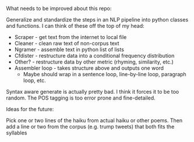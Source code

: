 What needs to be improved about this repo:

Generalize and standardize the steps in an NLP pipeline into python classes and
functions. I can think of these off the top of my head:

* Scraper - get text from the internet to local file
* Cleaner - clean raw text of non-corpus text
* Ngramer - assemble text in python list of lists
* Cfdister - restructure data into a conditional frequency distribution
* Other? - restructure data by other metric (rhyming, similarity, etc.)
* Assembler loop - takes structure above and outputs one word
    - Maybe should wrap in a sentence loop, line-by-line loop, paragraph loop,
      etc.

Syntax aware generate is actually pretty bad. I think it forces it to be too
random. The POS tagging is too error prone and fine-detailed.

Ideas for the future:

Pick one or two lines of the haiku from actual haiku or other poems. Then add a
line or two from the corpus (e.g. trump tweets) that both fits the syllables